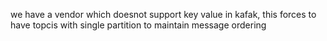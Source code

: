 we have a vendor which doesnot support key value in kafak, this forces to have topcis with single partition to maintain message ordering

